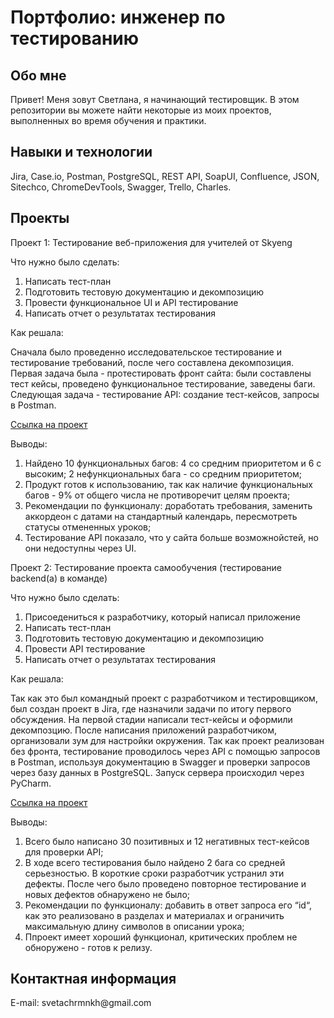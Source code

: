 # Портфолио: инженер по тестированию

## Обо мне 

Привет! Меня зовут Светлана, я начинающий тестировщик. 
В этом репозитории вы можете найти некоторые из моих проектов, выполненных во время обучения и практики. 
<br>

## Навыки и технологии 
Jira, Case.io, Postman, PostgreSQL, REST API, SoapUI, Confluence, JSON, Sitechco, ChromeDevTools, Swagger, Trello, Charles. 

## Проекты 
<p>Проект 1: Тестирование веб-приложения для учителей от Skyeng</p>
<p>Что нужно было сделать:</p>
<ol>
  <li> Написать тест-план</li>
  <li> Подготовить тестовую документацию и декомпозицию </li>
  <li> Провести функциональное UI и API тестирование</li>
  <li> Написать отчет о результатах тестирования </li>
</ol>
<p>Как решала:</p>
<p> Сначала было проведенно исследовательское тестирование и тестирование требований, после чего составлена декомпозиция. Первая задача была - протестировать фронт сайта:   были составлены тест кейсы, проведено функциональное тестирование, заведены баги. Следующая задача - тестирование API: создание тест-кейсов, запросы в Postman.</p>

[Ссылка на проект](https://azure-calcium-178.notion.site/ea6f77e25ac34ec4b4ef18d9e9712a92?pvs=4)

<p>Выводы:</p>
<ol>
  <li> Найдено 10 функциональных багов: 4 cо средним приоритетом и 6 с высоким; 2 нефункциональных бага - со средним приоритетом;</li> 
  <li> Продукт готов к использованию, так как наличие функциональных багов - 9% от общего числа не противоречит целям проекта; </li>
  <li> Рекомендации по функционалу: доработать требования, заменить аккордеон с датами на стандартный календарь, пересмотреть статусы отмененных уроков; </li>
  <li> Тестирование API показало, что у сайта больше возможнойстей, но они недоступны через UI.</li>
</ol>

<p>Проект 2: Тестирование проекта самообучения (тестирование backend(a) в команде) </p>
<p>Что нужно было сделать:</p>
<ol>
  <li> Присоедениться к разработчику, который написал приложение </li>
  <li> Написать тест-план</li>
  <li> Подготовить тестовую документацию и декомпозицию </li>
  <li> Провести API тестирование </li>
  <li> Написать отчет о результатах тестирования </li>
</ol>
<p>Как решала:</p>
<p> Так как это был командный проект с разработчиком и тестировщиком, был создан проект в Jira, где назначили задачи по итогу первого обсуждения. На первой стадии написали тест-кейсы и оформили декомпозцию. После написания приложений разработчиком, организовали зум для настройки окружения. Так как проект реализован без фронта, тестирование проводилось через API с помощью запросов в Postman, используя документацию в Swagger и проверки запросов через базу данных в PostgreSQL. Запуск сервера происходил через PyCharm.</p>

[Ссылка на проект](https://azure-calcium-178.notion.site/ea6f77e25ac34ec4b4ef18d9e9712a92?pvs=4)

<p>Выводы:</p>
<ol>
  <li> Всего было написано 30 позитивных и 12 негативных тест-кейсов для проверки API;</li> 
  <li> В ходе всего тестирования было найдено 2 бага со средней серьезностью. В короткие сроки разработчик устранил эти дефекты. После чего было проведено повторное тестирование и новых дефектов обнаружено не было; </li>
  <li> Рекомендации по функционалу: добавить в ответ запроса его “id“,  как это реализовано в разделах и материалах и ограничить максимальную длину символов в описании урока; </li>
  <li> Ппроект имеет хороший функционал, критических проблем не обноружено - готов к релизу.</li>
</ol>
                                                         
## Контактная информация 
<p>E-mail: svetachrmnkh@gmail.com</p>
